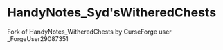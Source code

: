 # HandyNotes_Syd'sWitheredChests
Fork of HandyNotes_WitheredChests by CurseForge user _ForgeUser29087351
